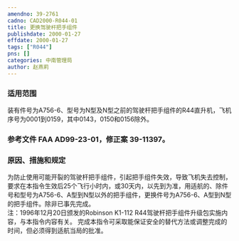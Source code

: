 ```yaml
---
amendno: 39-2761  
cadno: CAD2000-R044-01  
title: 更换驾驶杆把手组件  
publishdate: 2000-01-27  
effdate: 2000-01-27  
tags: ["R044"]  
pns: []  
categories: 中南管理局  
author: 赵燕莉  
---
```

  
### 适用范围  
装有件号为A756-6、型号为N型及N型之前的驾驶杆把手组件的R44直升机，飞机序号为0001到0159，其中0143，0150和0156除外。  
  
<!--more-->  
### 参考文件    FAA AD99-23-01，修正案 39-11397。  
  
### 原因、措施和规定  
为防止使用可能开裂的驾驶杆把手组件，引起把手组件失效，导致飞机失去控制，要求在本指令生效后25个飞行小时内，或30天内，以先到为准，用适航的、除件号和型号为A756-6、A型到N型以外的把手组件，更换件号为A756-6、A型到N型的把手组件。除非已事先完成。  
    注：1996年12月20日颁发的Robinson K1-112 R44驾驶杆把手组件升级包实施内容，与本指令内容有关。     完成本指令可采取能保证安全的替代方法或调整完成的时间，但必须得到适航当局的批准。  
